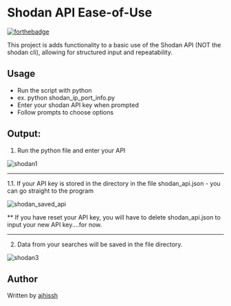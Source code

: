 # Shodan API Ease-of-Use 

[![forthebadge](https://forthebadge.com/images/badges/made-with-python.svg)](https://forthebadge.com)

This project is adds functionality to a basic use of the Shodan API (NOT the shodan cli), allowing for structured input and repeatability.

## Usage
* Run the script with python
* ex. python shodan_ip_port_info.py
* Enter your shodan API key when prompted
* Follow prompts to choose options

## Output:
1. Run the python file and enter your API

![shodan1](https://user-images.githubusercontent.com/74668676/197636772-33a222ee-f466-4267-867f-0667146086f4.PNG)

------------------------------------------------------------------------------------------------------------------------------------

1.1. If your API key is stored in the directory in the file shodan_api.json - you can go straight to the program

![shodan_saved_api](https://user-images.githubusercontent.com/74668676/197637533-00abcd36-ee04-4ad5-a346-80b9b2bb276d.PNG)

** If you have reset your API key, you will have to delete shodan_api.json to input your new API key....for now.


------------------------------------------------------------------------------------------------------------------------------------


2. Data from your searches will be saved in the file directory.


![shodan3](https://user-images.githubusercontent.com/74668676/197636907-278f95b2-4462-4411-8d78-8872f4c8598f.PNG)


## Author
Written by [ajhissh](https://github.com/AJHissh)
